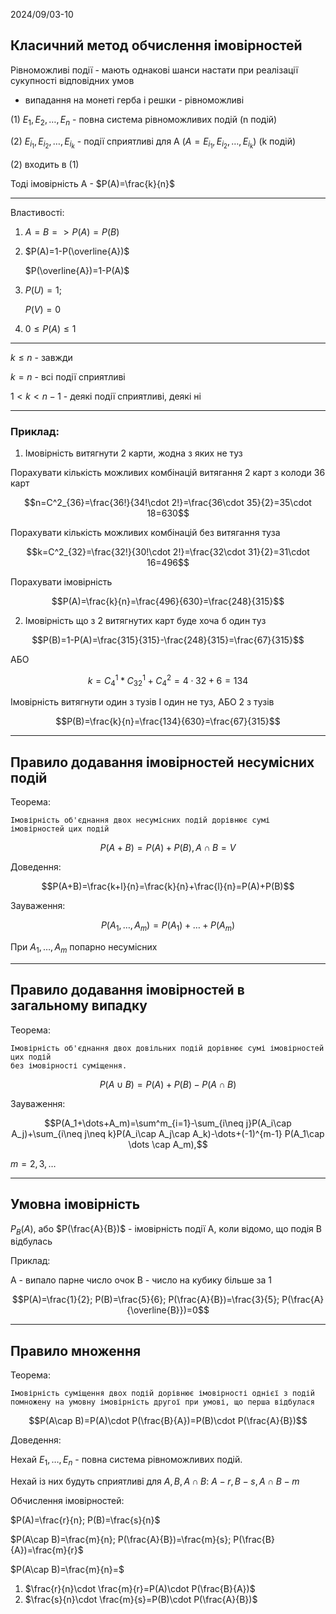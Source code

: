 2024/09/03-10

## Класичний метод обчислення імовірностей

Рівноможливі події - мають однакові шанси настати при реалізації сукупності відповідних умов
- випадання на монеті герба і решки - рівноможливі

(1) $E_1,E_2,\dots,E_n$ - повна система рівноможливих подій (n подій)

(2) $E_{i_1},E_{i_2},\dots,E_{i_k}$ - події сприятливі для A ($A=E_{i_1},E_{i_2},\dots,E_{i_k}$) (k подій)

(2) входить в (1)

Тоді імовірність A - $P(A)=\frac{k}{n}$

---

Властивості:
1) $A=B=>P(A)=P(B)$
2) $P(A)=1-P(\overline{A})$
   
   $P(\overline{A})=1-P(A)$
3) $P(U)=1$;
  
   $P(V)=0$
4) $0\leq P(A) \leq 1$

---

$k\leq n$ - завжди

$k=n$ - всі події сприятливі

$1<k<n-1$ - деякі події сприятливі, деякі ні

---

### Приклад:

1) Імовірність витягнути 2 карти, жодна з яких не туз

  Порахувати кількість можливих комбінацій витягання 2 карт з колоди 36 карт
   
$$n=C^2_{36}=\frac{36!}{34!\cdot 2!}=\frac{36\cdot 35}{2}=35\cdot 18=630$$

  Порахувати кількість можливих комбінацій без витягання туза

$$k=C^2_{32}=\frac{32!}{30!\cdot 2!}=\frac{32\cdot 31}{2}=31\cdot 16=496$$

  Порахувати імовірність

$$P(A)=\frac{k}{n}=\frac{496}{630}=\frac{248}{315}$$

2) Імовірність що з 2 витягнутих карт буде хоча б один туз

$$P(B)=1-P(A)=\frac{315}{315}-\frac{248}{315}=\frac{67}{315}$$

  АБО

$$k=C^1_4*C^1_{32}+C^2_4=4\cdot 32+6=134$$

  Імовірність витягнути один з тузів І один не туз, АБО 2 з тузів

$$P(B)=\frac{k}{n}=\frac{134}{630}=\frac{67}{315}$$

---

## Правило додавання імовірностей несумісних подій

Теорема:

    Імовірність об'єднання двох несумісних подій дорівнює сумі імовірностей цих подій

$$P(A+B)=P(A)+P(B), A\cap B=V$$

Доведення:

$$P(A+B)=\frac{k+l}{n}=\frac{k}{n}+\frac{l}{n}=P(A)+P(B)$$

Зауваження:

$$P(A_1,\dots,A_m)=P(A_1)+\dots+P(A_m)$$

При $A_1,\dots,A_m$ попарно несумісних

---

## Правило додавання імовірностей в загальному випадку

Теорема:

    Імовірність об'єднання двох довільних подій дорівнює сумі імовірностей цих подій 
    без імовірності суміщення.

$$P(A\cup B)=P(A)+P(B)-P(A\cap B)$$

Зауваження:

$$P(A_1+\dots+A_m)=\sum^m_{i=1}-\sum_{i\neq j}P(A_i\cap A_j)+\sum_{i\neq j\neq k}P(A_i\cap A_j\cap A_k)-\dots+(-1)^{m-1} P(A_1\cap \dots \cap A_m),$$

$m=2,3,\dots$

---

## Умовна імовірність

$P_B(A)$, або $P(\frac{A}{B})$ - імовірність події A, коли відомо, що подія B відбулась

Приклад:

   A - випало парне число очок
   B - число на кубику більше за 1

$$P(A)=\frac{1}{2}; P(B)=\frac{5}{6}; P(\frac{A}{B})=\frac{3}{5}; P(\frac{A}{\overline{B}})=0$$

---

## Правило множення

Теорема:

    Імовірність суміщення двох подій дорівнює імовірності однієї з подій 
    помножену на умовну імовірність другої при умові, що перша відбулася

$$P(A\cap B)=P(A)\cdot P(\frac{B}{A})=P(B)\cdot P(\frac{A}{B})$$

Доведення:

Нехай $E_1,\dots,E_n$ - повна система рівноможливих подій. 

Нехай із них будуть сприятливі для $A, B, A\cap B$: $A-r, B-s, A\cap B-m$

Обчислення імовірностей:

$P(A)=\frac{r}{n}; P(B)=\frac{s}{n}$

$P(A\cap B)=\frac{m}{n}; P(\frac{A}{B})=\frac{m}{s}; P(\frac{B}{A})=\frac{m}{r}$

$P(A\cap B)=\frac{m}{n}=$
1) $\frac{r}{n}\cdot \frac{m}{r}=P(A)\cdot P(\frac{B}{A})$
2) $\frac{s}{n}\cdot \frac{m}{s}=P(B)\cdot P(\frac{A}{B})$
